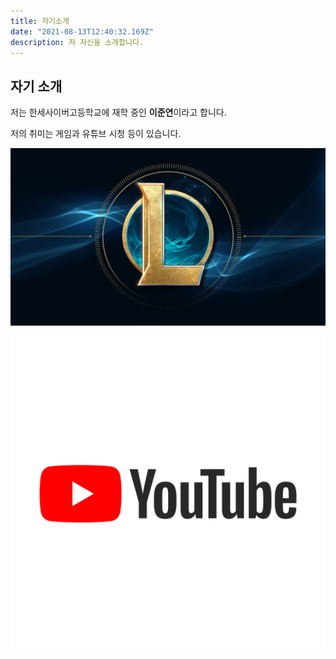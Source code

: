 ```yaml
---
title: 자기소개
date: "2021-08-13T12:40:32.169Z"
description: 저 자신을 소개합니다.
---
```


## 자기 소개

저는 한세사이버고등학교에 재학 중인 <strong>이준연</strong>이라고 합니다.

<p>저의 취미는 게임과 유튜브 시청 등이 있습니다.</p>
 
<a href="https://www.op.gg/summoner/userName=%EC%9C%A0%EB%8B%88%ED%81%AC+%EB%AF%B8%EB%8B%88%EC%96%B8"
target="_blank">![Alt Text](./사진.jpg)</a>

<a href="https://www.youtube.com/" target="_blank">![Ctrl Text](./사진2.png)</a>

